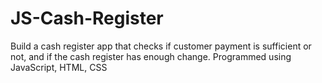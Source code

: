 # JS-Cash-Register
Build a cash register app that checks if customer payment is sufficient or not, and if the cash register has enough change.  Programmed using JavaScript, HTML, CSS
